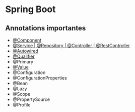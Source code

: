 # Spring Boot  

## Annotations importantes
- [@Component](./anotacao-component.md)
- [@Service | @Repository | @Controller | @RestController](./especificacoes-component.md)
- [@Autowired](./anotacao-autowired.md)
- [@Qualifier](./anotacao-qualifier.md)
- @Primary
- [@Value](./anotacao-value.md)
- @Configuration
- @ConfigurationProperties
- @Bean
- @Lazy
- @Scope
- @PropertySource
- @Profile
